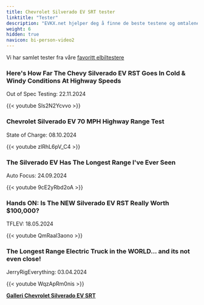 ```yaml
---
title: Chevrolet Silverado EV SRT tester
linktitle: "Tester"
description: "EVKX.net hjelper deg å finne de beste testene og omtalene av denne modellen."
weight: 6
hidden: true
navicon: bi-person-video2
---
```

Vi har samlet tester fra våre [favoritt elbiltestere](../../../../../guides/evreviewers/)

<div class="container text-center shadow p-2 pe-4 mb-5 bg-body-tertiary rounded border">
<h3>Here&#39;s How Far The Chevy Silverado EV RST Goes In Cold &amp; Windy Conditions At Highway Speeds</h3>
<p>Out of Spec Testing: 22.11.2024</p>

{{< youtube Sls2N2Ycvvo >}}

</div>
<div class="container text-center shadow p-2 pe-4 mb-5 bg-body-tertiary rounded border">
<h3>Chevrolet Silverado EV 70 MPH Highway Range Test</h3>
<p>State of Charge: 08.10.2024</p>

{{< youtube zlRhL6pV_C4 >}}

</div>
<div class="container text-center shadow p-2 pe-4 mb-5 bg-body-tertiary rounded border">
<h3>The Silverado EV Has The Longest Range I've Ever Seen</h3>
<p>Auto Focus: 24.09.2024</p>

{{< youtube 9cE2yRbd2oA >}}

</div>
<div class="container text-center shadow p-2 pe-4 mb-5 bg-body-tertiary rounded border">
<h3>Hands ON: Is The NEW Silverado EV RST Really Worth $100,000?</h3>
<p>TFLEV: 18.05.2024</p>

{{< youtube QmRaal3aono >}}

</div>
<div class="container text-center shadow p-2 pe-4 mb-5 bg-body-tertiary rounded border">
<h3>The Longest Range Electric Truck in the WORLD... and its not even close!</h3>
<p>JerryRigEverything: 03.04.2024</p>

{{< youtube WqzApRm0nis >}}

</div>
<div class="mt-3 mb-3">
<a href="../gallery/" class="text-decoration-none text-black">
<strong><i class="bi-arrow-left"></i>Galleri  </strong>
</a>
<a href="../" class="text-decoration-none text-black float-end">
<strong>Chevrolet Silverado EV SRT <i class="bi-arrow-right"></i></strong>
</a>
</div>
